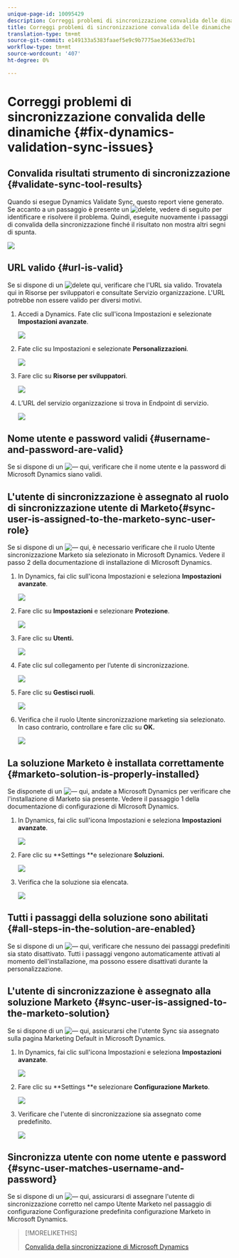 ```yaml
---
unique-page-id: 10095429
description: Correggi problemi di sincronizzazione convalida delle dinamiche - Documenti Marketo - Documentazione del prodotto
title: Correggi problemi di sincronizzazione convalida delle dinamiche
translation-type: tm+mt
source-git-commit: e149133a5383faaef5e9c9b7775ae36e633ed7b1
workflow-type: tm+mt
source-wordcount: '407'
ht-degree: 0%

---
```



# Correggi problemi di sincronizzazione convalida delle dinamiche {#fix-dynamics-validation-sync-issues}

## Convalida risultati strumento di sincronizzazione {#validate-sync-tool-results}

Quando si esegue Dynamics Validate Sync, questo report viene generato. Se accanto a un passaggio è presente un ![delete](assets/delete.png), vedere di seguito per identificare e risolvere il problema. Quindi, eseguite nuovamente i passaggi di convalida della sincronizzazione finché il risultato non mostra altri segni di spunta.

![](assets/image2015-9-22-15-3a58-3a12.png)

## URL valido {#url-is-valid}

Se si dispone di un ![delete](assets/delete.png) qui, verificare che l&#39;URL sia valido. Trovatela qui in Risorse per sviluppatori e consultate Servizio organizzazione. L&#39;URL potrebbe non essere valido per diversi motivi.

1. Accedi a Dynamics. Fate clic sull&#39;icona Impostazioni e selezionate **Impostazioni avanzate**.

   ![](assets/one.png)

1. Fate clic su Impostazioni e selezionate **Personalizzazioni**.

   ![](assets/two.png)

1. Fare clic su **Risorse per sviluppatori**.

   ![](assets/three.png)

1. L’URL del servizio organizzazione si trova in Endpoint di servizio.

   ![](assets/four.png)

## Nome utente e password validi {#username-and-password-are-valid}

Se si dispone di un ![—](assets/delete.png) qui, verificare che il nome utente e la password di Microsoft Dynamics siano validi.

## L&#39;utente di sincronizzazione è assegnato al ruolo di sincronizzazione utente di Marketo{#sync-user-is-assigned-to-the-marketo-sync-user-role}

Se si dispone di un ![—](assets/delete.png) qui, è necessario verificare che il ruolo Utente sincronizzazione Marketo sia selezionato in Microsoft Dynamics. Vedere il passo 2 della documentazione di installazione di MIcrosoft Dynamics.

1. In Dynamics, fai clic sull&#39;icona Impostazioni e seleziona **Impostazioni avanzate**.

   ![](assets/one.png)

1. Fare clic su **Impostazioni** e selezionare **Protezione**.

   ![](assets/six.png)

1. Fare clic su **Utenti.**

   ![](assets/image2015-9-24-9-3a47-3a25.png)

1. Fate clic sul collegamento per l’utente di sincronizzazione.

   ![](assets/seven.png)

1. Fare clic su **Gestisci ruoli**.

   ![](assets/eight.png)

1. Verifica che il ruolo Utente sincronizzazione marketing sia selezionato. In caso contrario, controllare e fare clic su **OK.**

   ![](assets/image2015-9-24-9-3a59-3a21.png)

## La soluzione Marketo è installata correttamente {#marketo-solution-is-properly-installed}

Se disponete di un ![—](assets/delete.png) qui, andate a Microsoft Dynamics per verificare che l&#39;installazione di Marketo sia presente. Vedere il passaggio 1 della documentazione di configurazione di MIcrosoft Dynamics.

1. In Dynamics, fai clic sull&#39;icona Impostazioni e seleziona **Impostazioni avanzate**.

   ![](assets/one.png)

1. Fare clic su **Settings **e selezionare **Soluzioni.**

   ![](assets/eleven.png)

1. Verifica che la soluzione sia elencata.

   ![](assets/twelve.png)

## Tutti i passaggi della soluzione sono abilitati {#all-steps-in-the-solution-are-enabled}

Se si dispone di un ![—](assets/delete.png) qui, verificare che nessuno dei passaggi predefiniti sia stato disattivato. Tutti i passaggi vengono automaticamente attivati al momento dell&#39;installazione, ma possono essere disattivati durante la personalizzazione.

## L&#39;utente di sincronizzazione è assegnato alla soluzione Marketo {#sync-user-is-assigned-to-the-marketo-solution}

Se si dispone di un ![—](assets/delete.png) qui, assicurarsi che l&#39;utente Sync sia assegnato sulla pagina Marketing Default in Microsoft Dynamics.

1. In Dynamics, fai clic sull&#39;icona Impostazioni e seleziona **Impostazioni avanzate**.

   ![](assets/one.png)

1. Fare clic su **Settings **e selezionare **Configurazione Marketo**.

   ![](assets/thirteen.png)

1. Verificare che l&#39;utente di sincronizzazione sia assegnato come predefinito.

   ![](assets/fourteen.png)

## Sincronizza utente con nome utente e password {#sync-user-matches-username-and-password}

Se si dispone di un ![—](assets/delete.png) qui, assicurarsi di assegnare l&#39;utente di sincronizzazione corretto nel campo Utente Marketo nel passaggio di configurazione Configurazione predefinita configurazione Marketo in Microsoft Dynamics.

>[!MORELIKETHIS]
>
>[Convalida della sincronizzazione di Microsoft Dynamics](../../../../../product-docs/crm-sync/microsoft-dynamics-sync/sync-setup/validate-microsoft-dynamics-sync.md)

